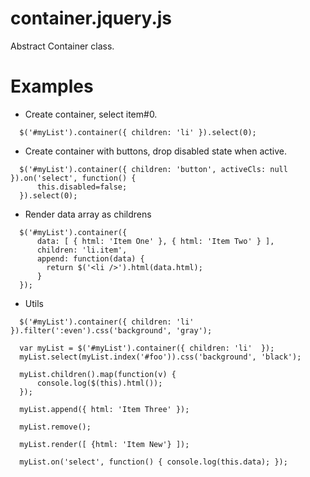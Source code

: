 container.jquery.js
==========

Abstract Container class.

Examples
==========

* Create container, select item#0.

```
  $('#myList').container({ children: 'li' }).select(0);
```

* Create container with buttons, drop disabled state when active.

```
  $('#myList').container({ children: 'button', activeCls: null }).on('select', function() {
      this.disabled=false;
  }).select(0);
```

* Render data array as childrens

```
  $('#myList').container({
      data: [ { html: 'Item One' }, { html: 'Item Two' } ],
      children: 'li.item',
      append: function(data) {
        return $('<li />').html(data.html);
      }
  });
```

* Utils

```
  $('#myList').container({ children: 'li'  }).filter(':even').css('background', 'gray');
  
  var myList = $('#myList').container({ children: 'li'  });
  myList.select(myList.index('#foo')).css('background', 'black');
  
  myList.children().map(function(v) {
      console.log($(this).html());
  });
  
  myList.append({ html: 'Item Three' });
  
  myList.remove();
  
  myList.render([ {html: 'Item New'} ]);
  
  myList.on('select', function() { console.log(this.data); });
```
